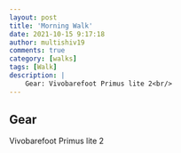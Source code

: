 ```yaml
---
layout: post
title: 'Morning Walk'
date: 2021-10-15 9:17:18
author: multishiv19
comments: true
category: [walks]
tags: [Walk]
description: |
    Gear: Vivobarefoot Primus lite 2<br/>
---
```


## Gear
Vivobarefoot Primus lite 2



<div width='100%' class='strava-embed-placeholder' data-embed-type='activity' data-embed-id='6118366008'></div>
<script src='https://strava-embeds.com/embed.js'></script>
